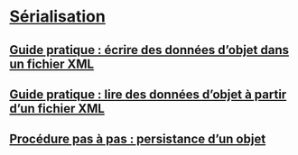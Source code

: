 # [Sérialisation](index.md)
## [Guide pratique : écrire des données d’objet dans un fichier XML](how-to-write-object-data-to-an-xml-file.md)
## [Guide pratique : lire des données d’objet à partir d’un fichier XML](how-to-read-object-data-from-an-xml-file.md)
## [Procédure pas à pas : persistance d’un objet](walkthrough-persisting-an-object-in-visual-studio.md)
